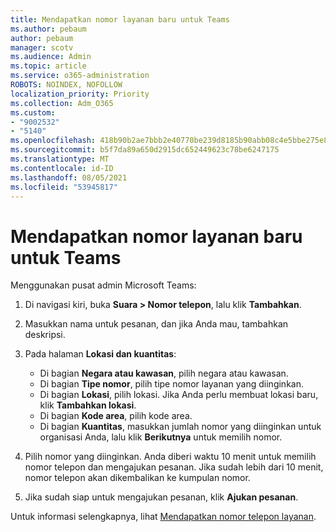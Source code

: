```yaml
---
title: Mendapatkan nomor layanan baru untuk Teams
ms.author: pebaum
author: pebaum
manager: scotv
ms.audience: Admin
ms.topic: article
ms.service: o365-administration
ROBOTS: NOINDEX, NOFOLLOW
localization_priority: Priority
ms.collection: Adm_O365
ms.custom:
- "9002532"
- "5140"
ms.openlocfilehash: 418b90b2ae7bbb2e40770be239d8185b90abb08c4e5bbe275e80f64966e97413
ms.sourcegitcommit: b5f7da89a650d2915dc652449623c78be6247175
ms.translationtype: MT
ms.contentlocale: id-ID
ms.lasthandoff: 08/05/2021
ms.locfileid: "53945817"
---
```

# <a name="get-new-service-numbers-for-teams"></a>Mendapatkan nomor layanan baru untuk Teams

Menggunakan pusat admin Microsoft Teams:

1. Di navigasi kiri, buka **Suara > Nomor telepon**, lalu klik **Tambahkan**.
2. Masukkan nama untuk pesanan, dan jika Anda mau, tambahkan deskripsi.
3. Pada halaman **Lokasi dan kuantitas**:

    - Di bagian **Negara atau kawasan**, pilih negara atau kawasan.
    - Di bagian **Tipe nomor**, pilih tipe nomor layanan yang diinginkan.
    - Di bagian **Lokasi**, pilih lokasi. Jika Anda perlu membuat lokasi baru, klik **Tambahkan lokasi**.
    - Di bagian **Kode area**, pilih kode area.
    - Di bagian **Kuantitas**, masukkan jumlah nomor yang diinginkan untuk organisasi Anda, lalu klik **Berikutnya** untuk memilih nomor.
    
4. Pilih nomor yang diinginkan. Anda diberi waktu 10 menit untuk memilih nomor telepon dan mengajukan pesanan. Jika sudah lebih dari 10 menit, nomor telepon akan dikembalikan ke kumpulan nomor. 
5. Jika sudah siap untuk mengajukan pesanan, klik **Ajukan pesanan**.

Untuk informasi selengkapnya, lihat [Mendapatkan nomor telepon layanan](https://docs.microsoft.com/microsoftteams/getting-service-phone-numbers).
